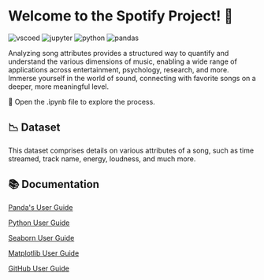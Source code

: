 # Welcome to the Spotify Project! 👋
![vscoed](https://img.shields.io/badge/visual_studio_code-007ACC?style=for-the-badge&logo=visualstudiocode&logoColor=white)
![jupyter](https://img.shields.io/badge/jupyter-F37626?style=for-the-badge&logo=jupyter&logoColor=white)
![python](https://img.shields.io/badge/python-3776AB?style=for-the-badge&logo=python&logoColor=white)
![pandas](https://img.shields.io/badge/pandas-150458?style=for-the-badge&logo=pandas&logoColor=white)


Analyzing song attributes provides a structured way to quantify and understand the various dimensions of music, enabling a wide range of applications across entertainment, psychology, research, and more. 
Immerse yourself in the world of sound, connecting with favorite songs on a deeper, more meaningful level.

📝 Open the .ipynb file to explore the process.


## 📉 Dataset

This dataset comprises details on various attributes of a song, such as time streamed, track name, energy, loudness, and much more.


## 📚 Documentation

[Panda's User Guide](https://pandas.pydata.org/pandas-docs/stable/user_guide/index.html#user-guide)

[Python User Guide](https://www.python.org/doc/)

[Seaborn User Guide](https://seaborn.pydata.org/tutorial.html)

[Matplotlib User Guide](https://matplotlib.org/stable/users/index.html)

[GitHub User Guide](https://docs.github.com/es)
